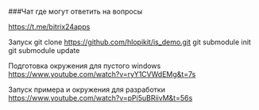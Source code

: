 
###Чат где могут ответить на вопросы

https://t.me/bitrix24apps


Запуск 
git clone https://github.com/hlopikit/is_demo.git
git submodule init
git submodule update


Подготовка окружения для пустого windows
https://www.youtube.com/watch?v=ryY1CVWdEMg&t=7s


Запуск примера и окружения для разработки
https://www.youtube.com/watch?v=pPi5uBRiivM&t=56s
